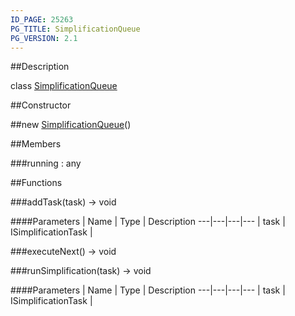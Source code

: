 ```yaml
---
ID_PAGE: 25263
PG_TITLE: SimplificationQueue
PG_VERSION: 2.1
---
```

##Description

class [SimplificationQueue](/classes/2.2-alpha/SimplificationQueue)



##Constructor

##new [SimplificationQueue](/classes/2.2-alpha/SimplificationQueue)()


##Members

###running : any



##Functions

###addTask(task) &rarr; void



####Parameters
 | Name | Type | Description
---|---|---|---
 | task | ISimplificationTask | 

###executeNext() &rarr; void


###runSimplification(task) &rarr; void



####Parameters
 | Name | Type | Description
---|---|---|---
 | task | ISimplificationTask | 

